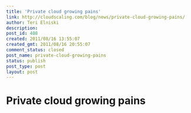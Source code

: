 ```yaml
---
title: 'Private cloud growing pains'
link: http://cloudscaling.com/blog/news/private-cloud-growing-pains/
author: Teri Elniski
description: 
post_id: 408
created: 2011/08/16 13:55:07
created_gmt: 2011/08/16 20:55:07
comment_status: closed
post_name: private-cloud-growing-pains
status: publish
post_type: post
layout: post
---
```


# Private cloud growing pains

